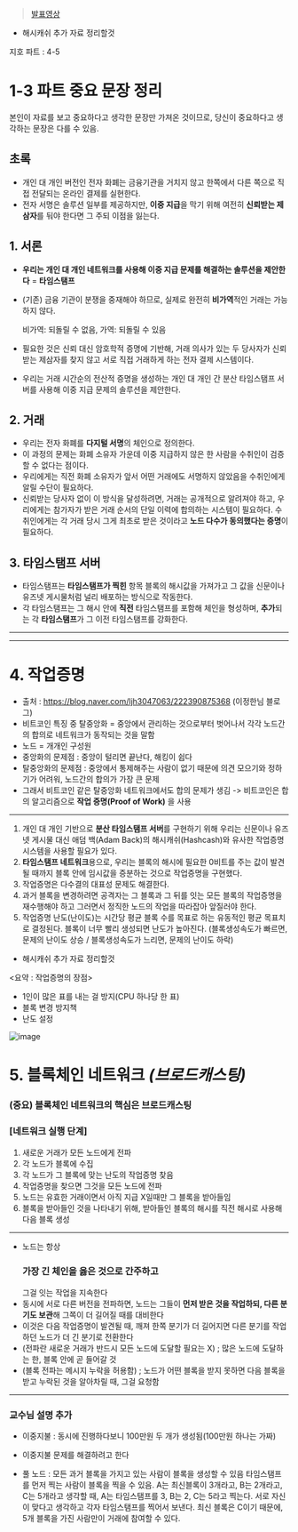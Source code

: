 > [발표영상](https://youtu.be/0ben16i3COs)

* 해시캐쉬 추가 자료 정리할것
  
지호 파트 : 4-5  

# 1-3 파트 중요 문장 정리
본인이 자료를 보고 중요하다고 생각한 문장만 가져온 것이므로, 당신이 중요하다고 생각하는 문장은 다를 수 있음.
## 초록
* 개인 대 개인 버전인 전자 화폐는 금융기관을 거치지 않고 한쪽에서 다른 쪽으로 직접 전달되는 온라인 결제를 실현한다.
* 전자 서명은 솔루션 일부를 제공하지만, **이중 지급**을 막기 위해 여전히 **신뢰받는 제삼자**를 둬야 한다면 그 주되 이점을 잃는다.
## 1. 서론
* **우리는 개인 대 개인 네트워크를 사용해 이중 지급 문제를 해결하는 솔루션을 제안한다** = **타임스탬프**
* (기존) 금융 기관이 분쟁을 중재해야 하므로, 실제로 완전히 **비가역**적인 거래는 가능하지 않다.
  
  비가역: 되돌릴 수 없음, 가역: 되돌릴 수 있음

* 필요한 것은 신뢰 대신 암호학적 증명에 기반해, 거래 의사가 있는 두 당사자가 신뢰받는 제삼자를 찾지 않고 서로 직접 거래하게 하는 전자 결제 시스템이다.
* 우리는 거래 시간순의 전산적 증명을 생성하는 개인 대 개인 간 분산 타임스탬프 서버를 사용해 이중 지급 문제의 솔루션을 제안한다.
## 2. 거래
* 우리는 전자 화폐를 **다지털 서명**의 체인으로 정의한다.
* 이 과정의 문제는 화폐 소유자 가운데 이중 지급하지 않은 한 사람을 수취인이 검증할 수 없다는 점이다.
* 우리에게는 직전 화폐 소유자가 앞서 어떤 거래에도 서명하지 않았음을 수취인에게 알릴 수단이 필요하다.
* 신뢰받는 당사자 없이 이 방식을 달성하려면, 거래는 공개적으로 알려져야 하고, 우리에게는 참가자가 받은 거래 순서의 단일 이력에 합의하는 시스템이 필요하다.
  수취인에게는 각 거래 당시 그게 최초로 받은 것이라고 **노드 다수가 동의했다는 증명**이 필요하다.
## 3. 타임스탬프 서버
* 타임스탬프는 **타임스탬프가 찍힌** 항목 블록의 해시값을 가져가고 그 값을 신문이나 유즈넷 게시물처럼 널리 배포하는 방식으로 작동한다.
* 각 타임스탬프는 그 해시 안에 **직전** 타임스탬프를 포함해 체인을 형성하며, **추가**되는 각 **타임스탬프**가 그 이전 타임스탬프를 강화한다.

_ _ _
_ _ _

# 4. 작업증명
* 출처 : https://blog.naver.com/ljh3047063/222390875368 (이정한님 블로그)
* 비트코인 특징 중 탈중앙화 = 중앙에서 관리하는 것으로부터 벗어나서 각각 노드간의 합의로 네트워크가 동작되는 것을 말함
* 노드 = 개개인 구성원
* 중앙화의 문제점 : 중앙이 털리면 끝난다, 해킹이 쉽다
* 탈중앙화의 문제점 : 중앙에서 통제해주는 사람이 없기 때문에 의견 모으기와 정하기가 어려워, 노드간의 합의가 가장 큰 문제
* 그래서 비트코인 같은 탈중앙화 네트워크에서도 합의 문제가 생김 -> 비트코인은 합의 알고리즘으로 **작업 증명(Proof of Work)** 을 사용
_ _ _
1) 개인 대 개인 기반으로 **분산 타임스탬프 서버**를 구현하기 위해 우리는 신문이나 유즈넷 게시물 대신 애덤 백(Adam Back)의 해시캐쉬(Hashcash)와 유사한 작업증명 시스템을 사용할 필요가 있다.
2) **타임스탬프 네트워크**용으로, 우리는 블록의 해시에 필요한 0비트를 주는 값이 발견될 때까지 블록 안에 임시값을 증분하는 것으로 작업증명을 구현했다.
3) 작업증명은 다수결의 대표성 문제도 해결한다.
4) 과거 블록을 변경하려면 공격자는 그 블록과 그 뒤를 잇는 모든 블록의 작업증명을 재수행해야 하고 그러면서 정직한 노드의 작업을 따라잡아 앞질러야 한다.
5) 작업증명 난도(난이도)는 시간당 평균 블록 수를 목표로 하는 유동적인 평균 목표치로 결정된다. 블록이 너무 빨리 생성되면 난도가 높아진다. (블록생성속도가 빠르면, 문제의 난이도 상승 / 블록생성속도가 느리면, 문제의 난이도 하락)

* 해시캐쉬 추가 자료 정리할것

<요약 : 작업증명의 장점>
- 1인이 많은 표를 내는 걸 방지(CPU 하나당 한 표)
- 블록 변경 방지책
- 난도 설정

![image](https://github.com/5juman/we/assets/169249800/941d38c5-aff7-4c9e-92cb-8191d694eed4)


# 5. 블록체인 네트워크 _**(브로드캐스팅)**_
### (중요) 블록체인 네트워크의 핵심은 브로드캐스팅
### [네트워크 실행 단계]
1. 새로운 거래가 모든 노드에게 전파
2. 각 노드가 블록에 수집
3. 각 노드가 그 블록에 맞는 난도의 작업증명 찾음
4. 작업증명을 찾으면 그것을 모든 노드에 전파
5. 노드는 유효한 거래이면서 아직 지급 X일때만 그 블록을 받아들임
6. 블록을 받아들인 것을 나타내기 위해, 받아들인 블록의 해시를 직전 해시로 사용해 다음 블록 생성
_ _ _

* 노드는 항상
  ### 가장 긴 체인을 옳은 것으로 간주하고
  그걸 잇는 작업을 지속한다
* 동시에 서로 다른 버전을 전파하면, 노드는 그들이 **먼저 받은 것을 작업하되, 다른 분기도 보관**해 그쪽이 더 길어질 때를 대비한다
* 이것은 다음 작업증명이 발견될 때, 깨져 한쪽 분기가 더 길어지면 다른 분기를 작업하던 노드가 더 긴 분기로 전환한다
* (전파란 새로운 거래가 반드시 모든 노드에 도달할 필요는 X) ; 많은 노드에 도달하는 한, 블록 안에 곧 들어갈 것
* (블록 전파는 메시지 누락을 허용함) ; 노드가 어떤 블록을 받지 못하면 다음 블록을 받고 누락된 것을 알아차릴 때, 그걸 요청함
_ _ _
### 교수님 설명 추가
+ 이중지불 : 동시에 진행하다보니 100만원 두 개가 생성됨(100만원 하나는 가짜)
+ 이중지불 문제를 해결하려고 한다

+ 풀 노드 : 모든 과거 블록을 가지고 있는 사람이 블록을 생성할 수 있음
타임스탬프를 먼저 찍는 사람이 블록을 찍을 수 있음.
A는 최신블록이 3개라고, B는 2개라고, C는 5개라고 생각할 때, A는 타임스탬프를 3, B는 2, C는 5라고 찍는다. 서로 자신이 맞다고 생각하고 각자 타임스탬프를 찍어서 보낸다.
최신 블록은 C이기 때문에, 5개 블록을 가진 사람만이 거래에 참여할 수 있다.
